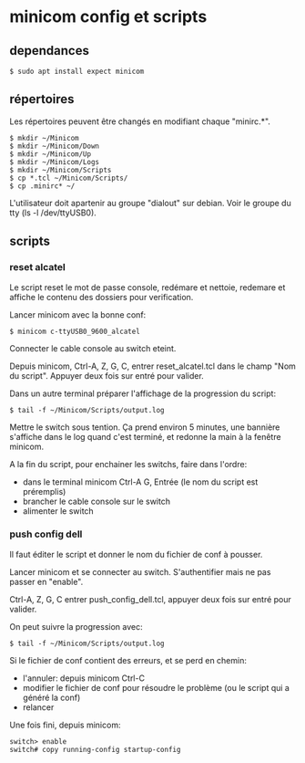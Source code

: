 # minicom config et scripts

## dependances

```shell
$ sudo apt install expect minicom
```

## répertoires

Les répertoires peuvent être changés en modifiant chaque "minirc.*".

```shell
$ mkdir ~/Minicom
$ mkdir ~/Minicom/Down
$ mkdir ~/Minicom/Up
$ mkdir ~/Minicom/Logs
$ mkdir ~/Minicom/Scripts
$ cp *.tcl ~/Minicom/Scripts/
$ cp .minirc* ~/
```
L'utilisateur doit apartenir au groupe "dialout" sur debian. Voir le groupe
du tty (ls -l /dev/ttyUSB0).

## scripts

### reset alcatel

Le script reset le mot de passe console, redémare et nettoie, redemare et
affiche le contenu des dossiers pour verification.

Lancer minicom avec la bonne conf:

```shell
$ minicom c-ttyUSB0_9600_alcatel
```

Connecter le cable console au switch eteint.

Depuis minicom, Ctrl-A, Z, G, C, entrer reset_alcatel.tcl dans le champ
"Nom du script". Appuyer deux fois sur entré pour valider.

Dans un autre terminal préparer l'affichage de la progression du script:

```shell
$ tail -f ~/Minicom/Scripts/output.log
```

Mettre le switch sous tention. Ça prend environ 5 minutes, une bannière
s'affiche dans le log quand c'est terminé, et redonne la main à la fenêtre
minicom.

A la fin du script, pour enchainer les switchs, faire dans l'ordre:

- dans le terminal minicom Ctrl-A G, Entrée (le nom du script est préremplis)
- brancher le cable console sur le switch
- alimenter le switch

### push config dell

Il faut éditer le script et donner le nom du fichier de conf à pousser.

Lancer minicom et se connecter au switch. S'authentifier mais ne pas passer
en "enable".

Ctrl-A, Z, G, C entrer push_config_dell.tcl, appuyer deux fois sur entré pour
valider.

On peut suivre la progression avec:

```shell
$ tail -f ~/Minicom/Scripts/output.log
```

Si le fichier de conf contient des erreurs, et se perd en chemin:
- l'annuler: depuis minicom Ctrl-C
- modifier le fichier de conf pour résoudre le problème (ou le script qui a 
généré la conf)
- relancer

Une fois fini, depuis minicom:
```shell
switch> enable
switch# copy running-config startup-config
```


